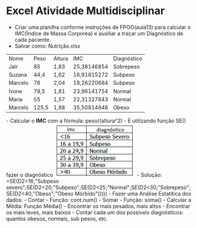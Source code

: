 # Excel Atividade Multidisciplinar
- Criar uma planilha conforme instruções de FPOO(aula13) para calcular o IMC(Índice de Massa Corporea) e auxiliar a traçar um Diagnóstico de cada paciente.
- Salvar como: Nutrição.xlsx
<table>
<tr><td>Nome</td><td>Peso</td><td>Altura</td><td>IMC</td><td>Diagnóstico</td></tr>
<tr><td>Jair</td><td>85</td><td>1,83</td><td>25,38146854</td><td>Sobrepeso</td></tr>
<tr><td>Suzana</td><td>44,4</td><td>1,62</td><td>16,91815272</td><td>Subpeso</td></tr>
<tr><td>Marcelo</td><td>76</td><td>2,04</td><td>18,26220684</td><td>Subpeso</td></tr>
<tr><td>Ivone</td><td>78,5</td><td>1,81</td><td>23,96141754</td><td>Normal</td></tr>
<tr><td>Maria</td><td>55</td><td>1,57</td><td>22,31327843</td><td>Normal</td></tr>
<tr><td>Marcelo</td><td>125,5</td><td>1,88</td><td>35,50814848</td><td>Obeso</td></tr>
</table>
- Calcular o <b>IMC</b> com a fórmula: peso/(altura^2)
- E utilizando função SE() fazer o diagnóstico 
<img src="imc.png">
- Solução: =SE(D2<16;"Subpeso severo";SE(D2<20;"Subpeso";SE(D2<25;"Normal";SE(D2<30;"Sobrepeso";SE(D2<40;"Obeso";"Obeso Mórbido")))))
- Fazer uma Análise Estatítica dos dados:
	- Contar - Função: cont.num()
	- Somar - Função: soma()
	- Calcular a Média: Função Média()
	- Encontrar os mais pesados, mais altos
	- Encontrar os mais leves, mais baixos
	- Contar cada um dos possíveis diagnósticos: quantos obesos, normais, sub pesos, etc.
	